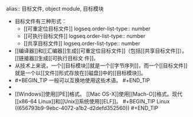 alias:: 目标文件, object module, 目标模块

- 目标文件有三种形式：
	- [[可重定位目标文件]]
	  logseq.order-list-type:: number
	- [[可执行目标文件]]
	  logseq.order-list-type:: number
	- [[共享目标文件]]
	  logseq.order-list-type:: number
- [[编译器]]和[[汇编器]]生成[[可重定位目标文件]]（包括[[共享目标文件]]）。[[链接器]]生成[[可执行目标文
  件]]。
- 从技术上来说，一个[[目标模块]]就是一个[[字节序列]]，而一个[[目标文件]]就是一个以[[文件]]形式存放在[[磁盘]]中的[[目标模块]]。
- #+BEGIN_TIP
  一般可以互换地使用这些术语。
  #+END_TIP
-
- [[Windows]]使用[[PE]]格式。
  [[Mac OS-X]]使用[[Mach-O]]格式。现代[[x86-64 Linux]]和[[Unix]]系统使用[[ELF]]。
  #+BEGIN_TIP
  Linux ((656793b9-9ebc-4072-a1b2-d2defd352560))
  #+END_TIP